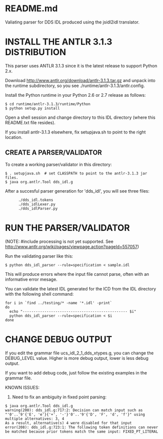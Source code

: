 # README.md

Valiating parser for DDS IDL produced using the jsidl2idl translator.

INSTALL THE ANTLR 3.1.3 DISTRIBUTION
====================================

This parser uses ANTLR 3.1.3 since it is the latest release to support Python 2.x.

Download http://www.antlr.org/download/antlr-3.1.3.tar.gz and unpack
into the runtime subdirectory, so you see ./runtime/antlr-3.1.3/antlr.config.

Install the Python runtime in your Python 2.6 or 2.7 release as follows:

```
$ cd runtime/antlr-3.1.3/runtime/Python
$ python setup.py install
```

Open a shell session and change directory to this IDL directory (where this README.txt file resides).

If you install antlr-3.1.3 elsewhere, fix setupjava.sh to point to the right location.


CREATE A PARSER/VALIDATOR
-------------------------

To create a working parser/validator in this directory:

```
$ . setupjava.sh  # set CLASSPATH to point to the antlr-3.1.3 jar files.
$ java org.antlr.Tool dds_idl.g
```
After a succesful parser generation for 'dds_idl', you will see three files:
```
      ./dds_idl.tokens
      ./dds_idlLexer.py
      ./dds_idlParser.py
```


RUN THE PARSER/VALIDATOR
========================

(NOTE: #include processing is not yet supported. See http://www.antlr.org/wiki/pages/viewpage.action?pageId=557057)

Run the validating parser like this:

```
$ python dds_idl_parser --rule=specification < sample.idl
```

This will produce errors where the input file cannot parse, often with an informative error mesage.

You can validate the latest IDL generated for the ICD from the IDL directory with the following shell command:
```
for i in `find ../testing/* -name '*.idl' -print`
do
  echo "------------------------------------------------ $i"
  python dds_idl_parser --rule=specification < $i
done
```

CHANGE DEBUG OUTPUT
===================

If you edit the grammar file ucs_idl_2_1_dds_xtypes.g, you can change the DEBUG_LEVEL value.  Higher is more debug output, lower is less debug output.

If you want to add debug code, just follow the existing examples in the grammar file.

KNOWN ISSUES:

1. Need to fix an ambiguity in fixed point parsing:

```
$ java org.antlr.Tool dds_idl.g
warning(200): dds_idl.g:717:2: Decision can match input such as "'0'..'9'{'E', 'e'}{'+', '-'}'0'..'9'{'D', 'F', 'd', 'f'}" using multiple alternatives: 3, 4
As a result, alternative(s) 4 were disabled for that input
error(208): dds_idl.g:723:1: The following token definitions can never be matched because prior tokens match the same input: FIXED_PT_LITERAL
```

